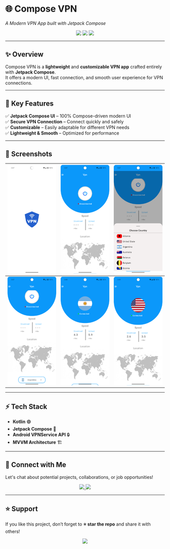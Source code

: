 # 🌐 Compose VPN  
_A Modern VPN App built with Jetpack Compose_

<p align="center">
  <img src="https://img.shields.io/badge/Kotlin-Compose-7F52FF?style=for-the-badge&logo=kotlin&logoColor=white" />
  <img src="https://img.shields.io/badge/Platform-Android-green?style=for-the-badge&logo=android&logoColor=white" />
  <img src="https://img.shields.io/badge/UI-Jetpack%20Compose-blueviolet?style=for-the-badge&logo=jetpackcompose&logoColor=white" />
</p>

---

## ✨ Overview  
Compose VPN is a **lightweight** and **customizable VPN app** crafted entirely with **Jetpack Compose**.  
It offers a modern UI, fast connection, and smooth user experience for VPN connections.  

---

## 🚀 Key Features  
✅ **Jetpack Compose UI** – 100% Compose-driven modern UI  
✅ **Secure VPN Connection** – Connect quickly and safely  
✅ **Customizable** – Easily adaptable for different VPN needs  
✅ **Lightweight & Smooth** – Optimized for performance  

---

## 📸 Screenshots  

| ![Screenshot 1](https://github.com/ZohaibKhanDev/Vpn/blob/master/screenshots/1.png) | ![Screenshot 2](https://github.com/ZohaibKhanDev/Vpn/blob/master/screenshots/2.png) | ![Screenshot 3](https://github.com/ZohaibKhanDev/Vpn/blob/master/screenshots/3.png) |
| --- | --- | --- |
| ![Screenshot 4](https://github.com/ZohaibKhanDev/Vpn/blob/master/screenshots/4.png) | ![Screenshot 5](https://github.com/ZohaibKhanDev/Vpn/blob/master/screenshots/5.png) | ![Screenshot 6](https://github.com/ZohaibKhanDev/Vpn/blob/master/screenshots/6.png) |

---

## ⚡ Tech Stack  

- **Kotlin** 🟣  
- **Jetpack Compose** 🎨  
- **Android VPNService API** 🔒  
- **MVVM Architecture** 🏗  

---

## 🤝 Connect with Me  

Let's chat about potential projects, collaborations, or job opportunities!  

<p align="center">
  <a href="https://www.linkedin.com/in/muhammad-zohaib-imtiaz-dev">
    <img src="https://img.shields.io/badge/LinkedIn-Connect-blue?style=for-the-badge&logo=linkedin" />
  </a>
  <a href="mailto:mzkhan9610@gmail.com">
    <img src="https://img.shields.io/badge/Email-Say%20Hello-red?style=for-the-badge&logo=gmail" />
  </a>
</p>

---

## ⭐ Support  
If you like this project, don’t forget to **⭐ star the repo** and share it with others!  

<p align="center">
  <img src="https://img.shields.io/github/stars/ZohaibKhanDev/Vpn?style=social" />
</p>
